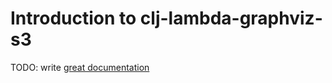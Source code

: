 # Introduction to clj-lambda-graphviz-s3

TODO: write [great documentation](http://jacobian.org/writing/what-to-write/)
